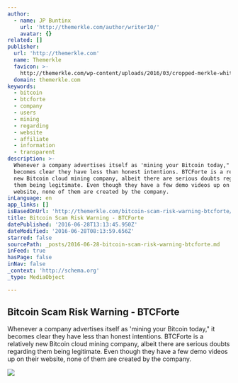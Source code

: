 ```yaml
---
author:
  - name: JP Buntinx
    url: 'http://themerkle.com/author/writer10/'
    avatar: {}
related: []
publisher:
  url: 'http://themerkle.com'
  name: Themerkle
  favicon: >-
    http://themerkle.com/wp-content/uploads/2016/03/cropped-merkle-white-1-192x192.png
  domain: themerkle.com
keywords:
  - bitcoin
  - btcforte
  - company
  - users
  - mining
  - regarding
  - website
  - affiliate
  - information
  - transparent
description: >-
  Whenever a company advertises itself as 'mining your Bitcoin today," it
  becomes clear they have less than honest intentions. BTCForte is a relatively
  new Bitcoin cloud mining company, albeit there are serious doubts regarding
  them being legitimate. Even though they have a few demo videos up on their
  website, none of them are created by the company.
inLanguage: en
app_links: []
isBasedOnUrl: 'http://themerkle.com/bitcoin-scam-risk-warning-btcforte/'
title: Bitcoin Scam Risk Warning - BTCForte
datePublished: '2016-06-28T13:13:45.950Z'
dateModified: '2016-06-28T08:13:59.656Z'
starred: false
sourcePath: _posts/2016-06-28-bitcoin-scam-risk-warning-btcforte.md
inFeed: true
hasPage: false
inNav: false
_context: 'http://schema.org'
_type: MediaObject

---
```

<article style=""><h1>Bitcoin Scam Risk Warning - BTCForte</h1><p>Whenever a company advertises itself as 'mining your Bitcoin today," it becomes clear they have less than honest intentions. BTCForte is a relatively new Bitcoin cloud mining company, albeit there are serious doubts regarding them being legitimate. Even though they have a few demo videos up on their website, none of them are created by the company.</p><img src="http://themerkle.com/wp-content/uploads/2016/06/shutterstock_411114205-1.jpg" /></article>
